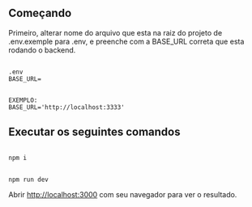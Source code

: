 ## Começando

Primeiro, alterar nome do arquivo que esta na raiz do projeto de .env.exemple para .env, e preenche com a BASE_URL correta que esta rodando o backend.

```

.env
BASE_URL=

```

```

EXEMPLO:
BASE_URL='http://localhost:3333'

```

## Executar os seguintes comandos

```bash

npm i

```

```bash

npm run dev

```

Abrir [http://localhost:3000](http://localhost:3000) com seu navegador para ver o resultado.
